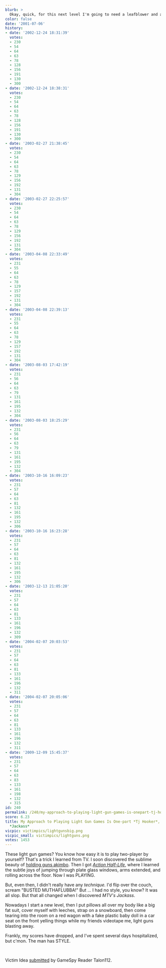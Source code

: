 ```yaml
---
blurb: >
  Okay, quick, for this next level I'm going to need a leafblower and a bag of flour.
color: false
date: '2001-07-06'
history:
- date: '2002-12-24 18:31:39'
  votes:
  - 230
  - 54
  - 64
  - 63
  - 78
  - 128
  - 156
  - 191
  - 130
  - 300
- date: '2002-12-24 18:38:31'
  votes:
  - 230
  - 54
  - 64
  - 63
  - 78
  - 128
  - 156
  - 191
  - 130
  - 300
- date: '2003-02-27 21:38:45'
  votes:
  - 230
  - 54
  - 64
  - 63
  - 78
  - 129
  - 156
  - 192
  - 131
  - 304
- date: '2003-02-27 22:25:57'
  votes:
  - 230
  - 54
  - 64
  - 63
  - 78
  - 129
  - 156
  - 192
  - 131
  - 304
- date: '2003-04-08 22:33:49'
  votes:
  - 231
  - 55
  - 64
  - 63
  - 78
  - 129
  - 157
  - 192
  - 131
  - 304
- date: '2003-04-08 22:39:13'
  votes:
  - 231
  - 55
  - 64
  - 63
  - 78
  - 129
  - 157
  - 192
  - 131
  - 304
- date: '2003-08-03 17:42:19'
  votes:
  - 231
  - 56
  - 64
  - 63
  - 79
  - 131
  - 161
  - 195
  - 132
  - 304
- date: '2003-08-03 18:25:29'
  votes:
  - 231
  - 56
  - 64
  - 63
  - 79
  - 131
  - 161
  - 195
  - 132
  - 304
- date: '2003-10-16 16:09:23'
  votes:
  - 231
  - 57
  - 64
  - 63
  - 81
  - 132
  - 161
  - 195
  - 132
  - 306
- date: '2003-10-16 16:23:28'
  votes:
  - 231
  - 57
  - 64
  - 63
  - 81
  - 132
  - 161
  - 195
  - 132
  - 306
- date: '2003-12-13 21:05:20'
  votes:
  - 231
  - 57
  - 64
  - 63
  - 81
  - 133
  - 161
  - 196
  - 132
  - 309
- date: '2004-02-07 20:03:53'
  votes:
  - 231
  - 57
  - 64
  - 63
  - 81
  - 133
  - 161
  - 196
  - 132
  - 311
- date: '2004-02-07 20:05:06'
  votes:
  - 231
  - 57
  - 64
  - 63
  - 81
  - 133
  - 161
  - 196
  - 132
  - 311
- date: '2009-12-09 15:45:37'
  votes:
  - 231
  - 57
  - 64
  - 63
  - 83
  - 133
  - 161
  - 198
  - 132
  - 315
id: 240
permalink: /240/my-approach-to-playing-light-gun-games-is-onepart-tj-hooker-one-part-mtvs-jackass/
score: 6.23
title: My Approach to Playing Light Gun Games Is One-part *Tj Hooker*, One Part MTV's
  *Jackass*
vicpic: victimpics/lightgunsbig.png
vicpic_small: victimpics/lightguns.png
votes: 1453
---
```


These light gun games? You know how easy it is to play two-player by
yourself? That's a trick I learned from TV. I soon discovered the
sublime beauty of [holding guns akimbo](@/victim/73.md). Then I got
*[Action
Half-Life](https://web.archive.org/web/20010706000000/http://www.gamespy.com/fargo/april01/action/)*,
where I learned the subtle joys of jumping through plate glass windows,
arms extended, and rolling across the floor. Now I was PLAYING.

But, even then, I didn't really have any *technique.* I'd flip over the
couch, scream "BUSTED MUTHAFLUBBA!" But ... I had no style, you know? It
was all slop. But that all changed when I discovered *MTV's Jackass*.

Nowadays I start a new level, then I put pillows all over my body like a
big fat suit, cover myself with leeches, strap on a snowboard, then come
tearing into the room on a red wagon with a fake plastic baby doll in a
car seat on the front yelling things while my friends videotape me,
light guns blasting away.

Frankly, my scores have dropped, and I've spent several days
hospitalized, but c'mon. The man has STYLE.

&nbsp;

Victim Idea [submitted](mailto:feedback@gamespy.com) by GameSpy Reader
Talon112.